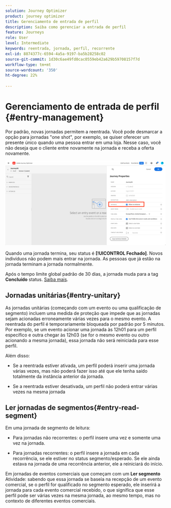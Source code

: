 ```yaml
---
solution: Journey Optimizer
product: journey optimizer
title: Gerenciamento de entrada de perfil
description: Saiba como gerenciar a entrada de perfil
feature: Journeys
role: User
level: Intermediate
keywords: reentrada, jornada, perfil, recorrente
exl-id: 8874377c-6594-4a5a-9197-ba5b28258c02
source-git-commit: 1d30c6ae49fd0cac0559eb42a629b59708157f7d
workflow-type: tm+mt
source-wordcount: '350'
ht-degree: 22%

---
```


# Gerenciamento de entrada de perfil {#entry-management}

Por padrão, novas jornadas permitem a reentrada. Você pode desmarcar a opção para jornadas &quot;one shot&quot;, por exemplo, se quiser oferecer um presente único quando uma pessoa entrar em uma loja. Nesse caso, você não deseja que o cliente entre novamente na jornada e receba a oferta novamente.

![](assets/journey-re-entrance.png)

Quando uma jornada termina, seu status é **[!UICONTROL Fechado]**. Novos indivíduos não podem mais entrar na jornada. As pessoas que já estão na jornada terminam a jornada normalmente.

Após o tempo limite global padrão de 30 dias, a jornada muda para a tag **Concluído** status.  [Saiba mais](journey-gs.md#global_timeout).


## Jornadas unitárias{#entry-unitary}

As jornadas unitárias (começando com um evento ou uma qualificação de segmento) incluem uma medida de proteção que impede que as jornadas sejam acionadas erroneamente várias vezes para o mesmo evento. A reentrada do perfil é temporariamente bloqueada por padrão por 5 minutos. Por exemplo, se um evento acionar uma jornada às 12h01 para um perfil específico e outra chegar às 12h03 (se for o mesmo evento ou outro acionando a mesma jornada), essa jornada não será reiniciada para esse perfil.

Além disso:

* Se a reentrada estiver ativada, um perfil poderá inserir uma jornada várias vezes, mas não poderá fazer isso até que ele tenha saído totalmente da instância anterior da jornada.

* Se a reentrada estiver desativada, um perfil não poderá entrar várias vezes na mesma jornada

## Ler jornadas de segmentos{#entry-read-segment}

Em uma jornada de segmento de leitura:

* Para jornadas não recorrentes: o perfil insere uma vez e somente uma vez na jornada.

* Para jornadas recorrentes: o perfil insere a jornada em cada recorrência, se ele estiver no status segmento/esperado. Se ele ainda estava na jornada de uma recorrência anterior, ele a reiniciará do início.

Em jornadas de eventos comerciais que começam com um **Ler segmento** Atividade: sabendo que essa jornada se baseia na recepção de um evento comercial, se o perfil for qualificado no segmento esperado, ele inserirá a jornada para cada evento comercial recebido, o que significa que esse perfil pode ser várias vezes na mesma jornada, ao mesmo tempo, mas no contexto de diferentes eventos comerciais.
